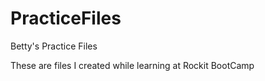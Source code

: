 # PracticeFiles
Betty's Practice Files

These are files I created while learning at Rockit BootCamp

